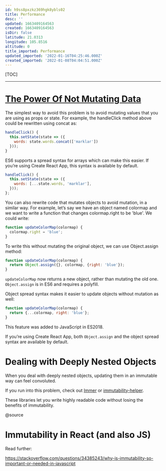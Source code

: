 ```yaml
---
id: h9ss8pxzkz369hgk8ybls02
title: Performance
desc: ''
updated: 1663409164563
created: 1663409164563
isDir: false
latitude: 21.0313
longitude: 105.8516
altitude: 0
title_imported: Performance
updated_imported: '2022-01-16T04:25:46.000Z'
created_imported: '2022-01-08T04:04:51.000Z'
---
```


[TOC]













* * *


# [The Power Of Not Mutating Data](https://reactjs.org/docs/optimizing-performance.html#the-power-of-not-mutating-data)

The simplest way to avoid this problem is to avoid mutating values that you are using as props or state. For example, the handleClick method above could be rewritten using concat as:

```js
handleClick() {
  this.setState(state => ({
    words: state.words.concat(['marklar'])
  }));
}
```

ES6 supports a spread syntax for arrays which can make this easier. If you’re using Create React App, this syntax is available by default.

```js
handleClick() {
  this.setState(state => ({
    words: [...state.words, 'marklar'],
  }));
};
```
You can also rewrite code that mutates objects to avoid mutation, in a similar way. For example, let’s say we have an object named colormap and we want to write a function that changes colormap.right to be 'blue'. We could write:
```js
function updateColorMap(colormap) {
  colormap.right = 'blue';
}
```
To write this without mutating the original object, we can use Object.assign method:
```js
function updateColorMap(colormap) {
  return Object.assign({}, colormap, {right: 'blue'});
}
```
`updateColorMap` now returns a new object, rather than mutating the old one. `Object.assign` is in ES6 and requires a polyfill.

Object spread syntax makes it easier to update objects without mutation as well:
```js
function updateColorMap(colormap) {
  return {...colormap, right: 'blue'};
}
```
This feature was added to JavaScript in ES2018.

If you’re using Create React App, both `Object.assign` and the object spread syntax are available by default.

# Dealing with Deeply Nested Objects

When you deal with deeply nested objects, updating them in an immutable way can feel convoluted.

If you run into this problem, check out [Immer](https://github.com/mweststrate/immer) or [immutability-helper](https://github.com/kolodny/immutability-helper).

These libraries let you write highly readable code without losing the benefits of immutability.

@source

# Immutability in React (and also JS)

Read further:

https://stackoverflow.com/questions/34385243/why-is-immutability-so-important-or-needed-in-javascript